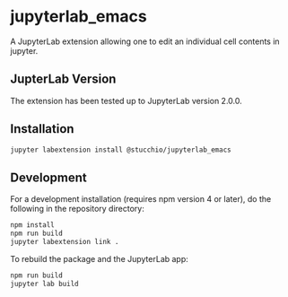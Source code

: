 # jupyterlab_emacs

A JupyterLab extension allowing one to edit an individual cell contents in jupyter.

## JupterLab Version
The extension has been tested up to JupyterLab version 2.0.0.

## Installation

```bash
jupyter labextension install @stucchio/jupyterlab_emacs
```

## Development

For a development installation (requires npm version 4 or later), do the following in the repository directory:

```bash
npm install
npm run build
jupyter labextension link .
```

To rebuild the package and the JupyterLab app:

```bash
npm run build
jupyter lab build
```
